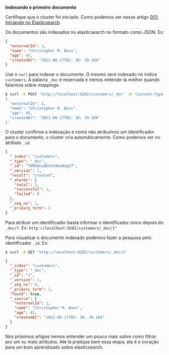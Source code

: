   **Indexando o primeiro documento**

Certifique que o cluster foi iniciado. Como podemos ver nesse artigo [001: Iniciando no Elasticsearch](https://github.com/brunoflegler/elasticsearch-course/blob/master/001/readme.md).

Os documentos são indexados no elasticsearch no formato como JSON. Ex:

```json
{
  "externalId": 1,
  "name": "Christopher M. Bass",
  "age": 45,
  "createdAt": "2021-08-17T02: 36: 39.104"
}
```

Use o `curl` para indexar o documento. O mesmo será indexado no índice `customers`. A palavra `_doc` é reservada e iremos entende-lá melhor quando falarmos sobre *mappings*. 

  ```sh
  $ curl -X POST "http://localhost:9202/customers/_doc" -H "Content-Type: application/json" -d '
  {
    "externalId": 1,
    "name": "Christopher M. Bass",
    "age": 45,
    "createdAt": "2021-08-17T02: 36: 39.104"
  }'
  ```

O cluster confirma a indexação e como não atribuímos um identificador para o documento, o cluster cria automáticamente. Como podemos ver no atributo `_id`.

  ```json
  {
    "_index": "customers",
    "_type": "_doc",
    "_id": "TKMXUnsBDnCk96a8UqV7",
    "_version": 1,
    "result": "created",
    "_shards": {
      "total": 2,
      "successful": 1,
      "failed": 0
    },
    "_seq_no": 1,
    "_primary_term": 1
  }
  ```

Para atribuir um identificador basta informar o identificador único depois do `_doc/?`. Ex: `http://localhost:9202/customers/_doc/1"`

Para visualizar o documento indexado podemos fazer a pesquisa pelo identificador `_id`. Ex:

  ```sh
  $ curl -X GET "http://localhost:9202/customers/_doc/1"
  ```

  ```json
  {
    "_index": "customers",
    "_type": "_doc",
    "_id": "1",
    "_version": 1,
    "_seq_no": 0,
    "_primary_term": 1,
    "found": true,
    "_source": {
      "externalId": 1,
      "name": "Christopher M. Bass",
      "age": 45,
      "createdAt": "2021-08-17T02: 36: 39.104"
    }
  }
  ```

Nos próximos artigos iremos entender um pouco mais sobre como filtrar por um ou mais atributos. Até lá pratique bem essa etapa, ela é o coração para um bom aprendizado sobre elasticsearch.